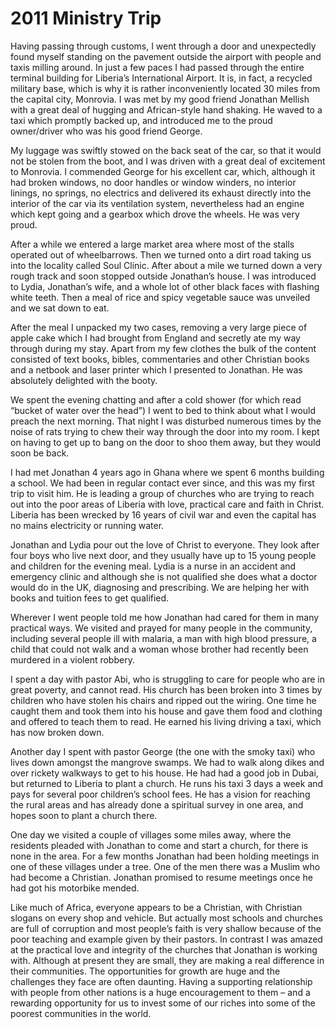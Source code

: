 # 2011 Ministry Trip

Having passing through customs, I went through a door and unexpectedly found myself standing on the pavement outside the airport with people and taxis milling around. In just a few paces I had passed through the entire terminal building for Liberia’s International Airport. It is, in fact, a recycled military base, which is why it is rather inconveniently located 30 miles from the capital city, Monrovia. I was met by my good friend Jonathan Mellish with a great deal of hugging and African-style hand shaking. He waved to a taxi which promptly backed up, and introduced me to the proud owner/driver who was his good friend George.

My luggage was swiftly stowed on the back seat of the car, so that it would not be stolen from the boot, and I was driven with a great deal of excitement to Monrovia. I commended George for his excellent car, which, although it had broken windows, no door handles or window winders, no interior linings, no springs, no electrics and delivered its exhaust directly into the interior of the car via its ventilation system, nevertheless had an engine which kept going and a gearbox which drove the wheels. He was very proud.

After a while we entered a large market area where most of the stalls operated out of wheelbarrows. Then we turned onto a dirt road taking us into the locality called Soul Clinic. After about a mile we turned down a very rough track and soon stopped outside Jonathan’s house. I was introduced to Lydia, Jonathan’s wife, and a whole lot of other black faces with flashing white teeth. Then a meal of rice and spicy vegetable sauce was unveiled and we sat down to eat.

After the meal I unpacked my two cases, removing a very large piece of apple cake which I had brought from England and secretly ate my way through during my stay. Apart from my few clothes the bulk of the content consisted of text books, bibles, commentaries and other Christian books and a netbook and laser printer which I presented to Jonathan. He was absolutely delighted with the booty.

We spent the evening chatting and after a cold shower (for which read “bucket of water over the head”) I went to bed to think about what I would preach the next morning. That night I was disturbed numerous times by the noise of rats trying to chew their way through the door into my room. I kept on having to get up to bang on the door to shoo them away, but they would soon be back.

I had met Jonathan 4 years ago in Ghana where we spent 6 months building a school. We had been in regular contact ever since, and this was my first trip to visit him. He is leading a group of churches who are trying to reach out into the poor areas of Liberia with love, practical care and faith in Christ. Liberia has been wrecked by 16 years of civil war and even the capital has no mains electricity or running water.

Jonathan and Lydia pour out the love of Christ to everyone. They look after four boys who live next door, and they usually have up to 15 young people and children for the evening meal. Lydia is a nurse in an accident and emergency clinic and although she is not qualified she does what a doctor would do in the UK, diagnosing and prescribing. We are helping her with books and tuition fees to get qualified.

Wherever I went people told me how Jonathan had cared for them in many practical ways. We visited and prayed for many people in the community, including several people ill with malaria, a man with high blood pressure, a child that could not walk and a woman whose brother had recently been murdered in a violent robbery.

I spent a day with pastor Abi, who is struggling to care for people who are in great poverty, and cannot read. His church has been broken into 3 times by children who have stolen his chairs and ripped out the wiring. One time he caught them and took them into his house and gave them food and clothing and offered to teach them to read. He earned his living driving a taxi, which has now broken down.

Another day I spent with pastor George (the one with the smoky taxi) who lives down amongst the mangrove swamps. We had to walk along dikes and over rickety walkways to get to his house. He had had a good job in Dubai, but returned to Liberia to plant a church. He runs his taxi 3 days a week and pays for several poor children’s school fees. He has a vision for reaching the rural areas and has already done a spiritual survey in one area, and hopes soon to plant a church there.

One day we visited a couple of villages some miles away, where the residents pleaded with Jonathan to come and start a church, for there is none in the area. For a few months Jonathan had been holding meetings in one of these villages under a tree. One of the men there was a Muslim who had become a Christian. Jonathan promised to resume meetings once he had got his motorbike mended.

Like much of Africa, everyone appears to be a Christian, with Christian slogans on every shop and vehicle. But actually most schools and churches are full of corruption and most people’s faith is very shallow because of the poor teaching and example given by their pastors. In contrast I was amazed at the practical love and integrity of the churches that Jonathan is working with. Although at present they are small, they are making a real difference in their communities. The opportunities for growth are huge and the challenges they face are often daunting. Having a supporting relationship with people from other nations is a huge encouragement to them – and a rewarding opportunity for us to invest some of our riches into some of the poorest communities in the world.
